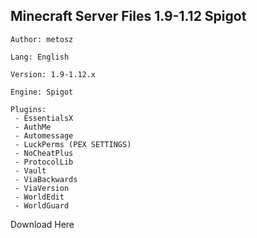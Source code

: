 ## Minecraft Server Files 1.9-1.12 Spigot

```
Author: metosz

Lang: English

Version: 1.9-1.12.x

Engine: Spigot

Plugins:
 - EssentialsX
 - AuthMe
 - Automessage
 - LuckPerms (PEX SETTINGS)
 - NoCheatPlus
 - ProtocolLib
 - Vault
 - ViaBackwards
 - ViaVersion
 - WorldEdit
 - WorldGuard
 ```
 
 Download Here
 
